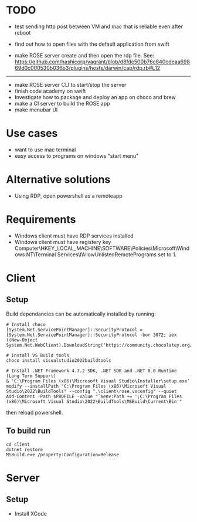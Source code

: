 # TODO
- test sending http post between VM and mac that is reliable even after reboot
- find out how to open files with the default application from swift

- make ROSE server create and then open the rdp file. See: https://github.com/hashicorp/vagrant/blob/d8fdc500b76c840cdeaa69869d0c000530b036b3/plugins/hosts/darwin/cap/rdp.rb#L12
-----
- make ROSE server CLI to start/stop the server
- finish code academy on swift
- Investigate how to package and deploy an app on choco and brew
- make a CI server to build the ROSE app
- make menubar UI

# Use cases
- want to use mac terminal
- easy access to programs on windows "start menu"

# Alternative solutions
- Using RDP, open powershell as a remoteapp

# Requirements
- Windows client must have RDP services installed
- Windows client must have registery key Computer\HKEY_LOCAL_MACHINE\SOFTWARE\Policies\Microsoft\Windows NT\Terminal Services\fAllowUnlistedRemotePrograms set to 1.

# Client
## Setup
Build dependancies can be automatically installed by running:
```
# Install choco
[System.Net.ServicePointManager]::SecurityProtocol = [System.Net.ServicePointManager]::SecurityProtocol -bor 3072; iex ((New-Object System.Net.WebClient).DownloadString('https://community.chocolatey.org/install.ps1'))

# Install VS Build tools
choco install visualstudio2022buildtools

# Install .NET Framework 4.7.2 SDK, .NET SDK and .NET 8.0 Runtime (Long Term Support)
& 'C:\Program Files (x86)\Microsoft Visual Studio\Installer\setup.exe' modify --installPath "C:\Program Files (x86)\Microsoft Visual Studio\2022\BuildTools" --config ".\client\rose.vsconfig" --quiet
Add-Content -Path $PROFILE -Value "`$env:Path += ';C:\Program Files (x86)\Microsoft Visual Studio\2022\BuildTools\MSBuild\Current\Bin'"
```
then reload powershell.

## To build run
```
cd client
dotnet restore
MSBuild.exe /property:Configuration=Release
```
# Server
## Setup
- Install XCode
